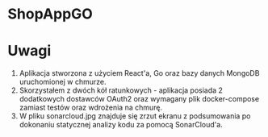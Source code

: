 # ShopAppGO

# Uwagi
1. Aplikacja stworzona z użyciem React'a, Go oraz bazy danych MongoDB uruchomionej w chmurze.
2. Skorzystałem z dwóch kół ratunkowych - aplikacja posiada 2 dodatkowych dostawców OAuth2 oraz wymagany plik docker-compose 
  zamiast testów oraz wdrożenia na chmurę.
3. W pliku sonarcloud.jpg znajduje się zrzut ekranu z podsumowania po dokonaniu statycznej analizy kodu za pomocą SonarCloud'a.
